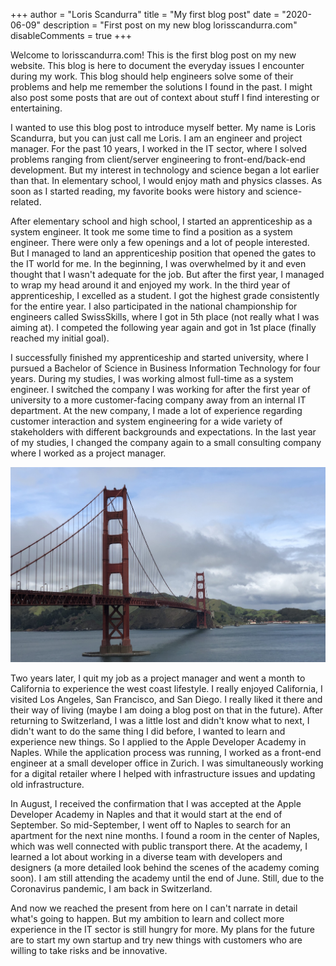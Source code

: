 +++
author = "Loris Scandurra"
title = "My first blog post"
date = "2020-06-09"
description = "First post on my new blog lorisscandurra.com"
disableComments = true
+++

Welcome to lorisscandurra.com! This is the first blog post on my new website. This blog is here to document the everyday issues I encounter during my work. This blog should help engineers solve some of their problems and help me remember the solutions I found in the past. I might also post some posts that are out of context about stuff I find interesting or entertaining.

I wanted to use this blog post to introduce myself better. My name is Loris Scandurra, but you can just call me Loris. I am an engineer and project manager. For the past 10 years, I worked in the IT sector, where I solved problems ranging from client/server engineering to front-end/back-end development. But my interest in technology and science began a lot earlier than that. In elementary school, I would enjoy math and physics classes. As soon as I started reading, my favorite books were history and science-related.

After elementary school and high school, I started an apprenticeship as a system engineer. It took me some time to find a position as a system engineer. There were only a few openings and a lot of people interested. But I managed to land an apprenticeship position that opened the gates to the IT world for me. In the beginning, I was overwhelmed by it and even thought that I wasn't adequate for the job. But after the first year, I managed to wrap my head around it and enjoyed my work. In the third year of apprenticeship, I excelled as a student. I got the highest grade consistently for the entire year. I also participated in the national championship for engineers called SwissSkills, where I got in 5th place (not really what I was aiming at). I competed the following year again and got in 1st place (finally reached my initial goal).

I successfully finished my apprenticeship and started university, where I pursued a Bachelor of Science in Business Information Technology for four years. During my studies, I was working almost full-time as a system engineer. I switched the company I was working for after the first year of university to a more customer-facing company away from an internal IT department. At the new company, I made a lot of experience regarding customer interaction and system engineering for a wide variety of stakeholders with different backgrounds and expectations. In the last year of my studies, I changed the company again to a small consulting company where I worked as a project manager.

![Golden Gate Bridge in San Francisco](/images/goldengate.jpg)

Two years later, I quit my job as a project manager and went a month to California to experience the west coast lifestyle. I really enjoyed California, I visited Los Angeles, San Francisco, and San Diego. I really liked it there and their way of living (maybe I am doing a blog post on that in the future). After returning to Switzerland, I was a little lost and didn't know what to next, I didn't want to do the same thing I did before, I wanted to learn and experience new things. So I applied to the Apple Developer Academy in Naples. While the application process was running, I worked as a front-end engineer at a small developer office in Zurich. I was simultaneously working for a digital retailer where I helped with infrastructure issues and updating old infrastructure.

In August, I received the confirmation that I was accepted at the Apple Developer Academy in Naples and that it would start at the end of September. So mid-September, I went off to Naples to search for an apartment for the next nine months. I found a room in the center of Naples, which was well connected with public transport there. At the academy, I learned a lot about working in a diverse team with developers and designers (a more detailed look behind the scenes of the academy coming soon). I am still attending the academy until the end of June. Still, due to the Coronavirus pandemic, I am back in Switzerland.

And now we reached the present from here on I can't narrate in detail what's going to happen. But my ambition to learn and collect more experience in the IT sector is still hungry for more. My plans for the future are to start my own startup and try new things with customers who are willing to take risks and be innovative.